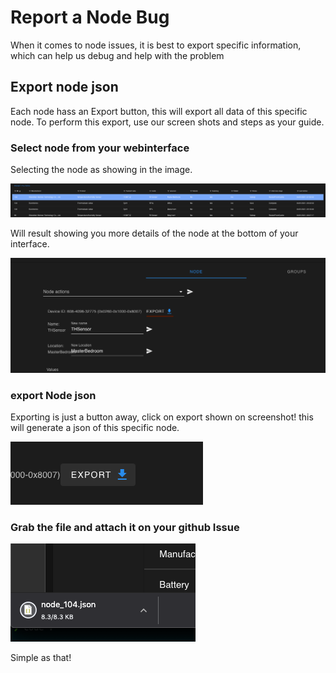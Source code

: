 # Report a Node Bug

When it comes to node issues, it is best to export specific information, which can help us debug and help with the problem

## Export node json

Each node hass an Export button, this will export all data of this specific node. To perform this export, use our screen shots and steps as your guide.

### Select node from your webinterface

Selecting the node as showing in the image.

![Selected node](../_images/troubleshoot_node_select.png)

Will result showing you more details of the node at the bottom of your interface.

![Export location](../_images/troubleshoot_export.png)

### export Node json

Exporting is just a button away, click on export shown on screenshot! this will generate a json of this specific node.

![Selected node](../_images/troubleshoot_export_2.png)

### Grab the file and attach it on your github Issue

![Grab file](../_images/troubleshoot_node_json.png)

Simple as that!
